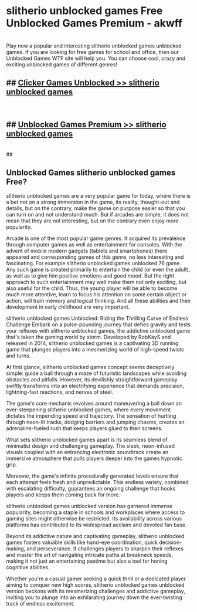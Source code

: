 # slitherio unblocked games  Free Unblocked Games Premium - akwff <br>
<br>
Play now a popular and interesting slitherio unblocked games unblocked games. If you are looking for free games for school and office, then our Unblocked Games WTF site will help you. You can choose cool, crazy and exciting unblocked games of different genres!


## ##  [Clicker Games Unblocked >> slitherio unblocked games](http://freeplayer.one?title=slitherio_unblocked_games&ref=UGames)
  <br>

##  ## [Unblocked Games Premium >> slitherio unblocked games](http://freeplayer.one?title=slitherio_unblocked_games&ref=UGames)
  <br>
  ##



## Unblocked Games slitherio unblocked games Free?

slitherio unblocked games are a very popular game for today, where there is a bet not on a strong immersion in the game, its reality, thought-out and details, but on the contrary, make the game on purpose easier so that you can turn on and not understand much. But if arcades are simple, it does not mean that they are not interesting, but on the contrary even enjoy more popularity.

Arcade is one of the most popular game genres. It acquired its prevalence through computer games as well as entertainment for consoles. With the advent of mobile modern gadgets (tablets and smartphones) there appeared and corresponding games of this genre, no less interesting and fascinating. For example slitherio unblocked games unblocked 76 game. Any such game is created primarily to entertain the child (or even the adult), as well as to give him positive emotions and good mood. But the right approach to such entertainment may well make them not only exciting, but also useful for the child. Thus, the young player will be able to become much more attentive, learn to focus his attention on some certain object or action, will train memory and logical thinking. And all these abilities and their development in early childhood are very important.

slitherio unblocked games Unblocked: Riding the Thrilling Curve of Endless Challenge
Embark on a pulse-pounding journey that defies gravity and tests your reflexes with slitherio unblocked games, the addictive unblocked game that's taken the gaming world by storm. Developed by RobKayS and released in 2014, slitherio unblocked games is a captivating 3D running game that plunges players into a mesmerizing world of high-speed twists and turns.

At first glance, slitherio unblocked games concept seems deceptively simple: guide a ball through a maze of futuristic landscapes while avoiding obstacles and pitfalls. However, its devilishly straightforward gameplay swiftly transforms into an electrifying experience that demands precision, lightning-fast reactions, and nerves of steel.

The game's core mechanic revolves around maneuvering a ball down an ever-steepening slitherio unblocked games, where every movement dictates the impending speed and trajectory. The sensation of hurtling through neon-lit tracks, dodging barriers and jumping chasms, creates an adrenaline-fueled rush that keeps players glued to their screens.

What sets slitherio unblocked games apart is its seamless blend of minimalist design and challenging gameplay. The sleek, neon-infused visuals coupled with an entrancing electronic soundtrack create an immersive atmosphere that pulls players deeper into the games hypnotic grip.

Moreover, the game's infinite procedurally generated levels ensure that each attempt feels fresh and unpredictable. This endless variety, combined with escalating difficulty, guarantees an ongoing challenge that hooks players and keeps them coming back for more.

slitherio unblocked games unblocked version has garnered immense popularity, becoming a staple in schools and workplaces where access to gaming sites might otherwise be restricted. Its availability across various platforms has contributed to its widespread acclaim and devoted fan base.

Beyond its addictive nature and captivating gameplay, slitherio unblocked games fosters valuable skills like hand-eye coordination, quick decision-making, and perseverance. It challenges players to sharpen their reflexes and master the art of navigating intricate paths at breakneck speeds, making it not just an entertaining pastime but also a tool for honing cognitive abilities.

Whether you're a casual gamer seeking a quick thrill or a dedicated player aiming to conquer new high scores, slitherio unblocked games unblocked version beckons with its mesmerizing challenges and addictive gameplay, inviting you to plunge into an exhilarating journey down the ever-twisting track of endless excitement.